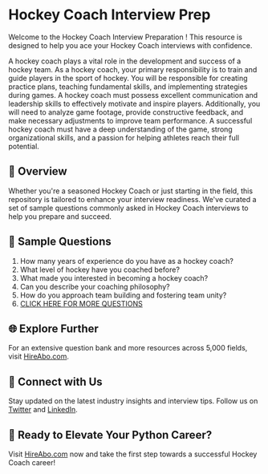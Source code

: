# Hockey Coach Interview Prep

Welcome to the Hockey Coach Interview Preparation ! This resource is designed to help you ace your Hockey Coach interviews with confidence.

A hockey coach plays a vital role in the development and success of a hockey team. As a hockey coach, your primary responsibility is to train and guide players in the sport of hockey. You will be responsible for creating practice plans, teaching fundamental skills, and implementing strategies during games. A hockey coach must possess excellent communication and leadership skills to effectively motivate and inspire players. Additionally, you will need to analyze game footage, provide constructive feedback, and make necessary adjustments to improve team performance. A successful hockey coach must have a deep understanding of the game, strong organizational skills, and a passion for helping athletes reach their full potential.

## 🚀 Overview

Whether you're a seasoned Hockey Coach or just starting in the field, this repository is tailored to enhance your interview readiness. We've curated a set of sample questions commonly asked in Hockey Coach interviews to help you prepare and succeed.

## 📝 Sample Questions

1. How many years of experience do you have as a hockey coach?
2. What level of hockey have you coached before?
3. What made you interested in becoming a hockey coach?
4. Can you describe your coaching philosophy?
5. How do you approach team building and fostering team unity?
6. [CLICK HERE FOR MORE QUESTIONS](https://hireabo.com/job/15_0_22/Hockey%20Coach)

## 🌐 Explore Further

For an extensive question bank and more resources across 5,000 fields, visit [HireAbo.com](https://www.hireabo.com).

## 📱 Connect with Us

Stay updated on the latest industry insights and interview tips. Follow us on [Twitter](https://twitter.com/hireabo) and [LinkedIn](https://www.linkedin.com/in/hire-abo-3609972a8/).

## 🚀 Ready to Elevate Your Python Career?

Visit [HireAbo.com](https://www.hireabo.com) now and take the first step towards a successful Hockey Coach career!